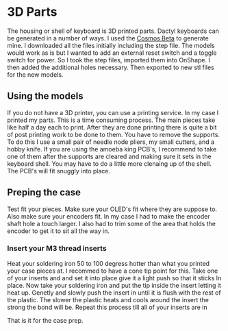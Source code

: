 # 3D Parts

The housing or shell of keyboard is 3D printed parts.  Dactyl keyboards can be generated in a number of ways.  I used the [Cosmos Beta](https://ryanis.cool/cosmos-beta) to generate mine.  I downloaded all the files initially including the step file.  The models would work as is but I wanted to add an external reset switch and a toggle switch for power.  So I took the step files, imported them into OnShape.  I then added the additional holes necessary.  Then exported to new stl files for the new models.

## Using the models

If you do not have a 3D printer, you can use a printing service.  In my case I printed my parts.  This is a time consuming process.  The main pieces take like half a day each to print.  After they are done printing there is quite a bit of post printing work to be done to them.  You have to remove the supports.  To do this I use a small pair of needle node pliers, my small cutters, and a hobby knife.  If you are using the amoeba king PCB's, I recommend to take one of them after the supports are cleared and making sure it sets in the keyboard shell.  You may have to do a little more clenaing up of the shell.  The PCB's will fit snuggly into place.


## Preping the case 

Test fit your pieces.  Make sure your OLED's fit where they are suppose to.  Also make sure your encoders fit.  In my case I had to make the encoder shaft hole a touch larger.  I also had to trim some of the area that holds the encoder to get it to sit all the way in.

### Insert your M3 thread inserts

Heat your soldering iron 50 to 100 degress hotter than what you printed your case pieces at.  I recommed to have a cone tip point for this.  Take one of your inserts and and set it into place give it a light push so that it sticks In place.  Now take your soldering iron and put the tip inside the insert letting it heat up.  Genetly and slowly push the insert in until it is flush with the rest of the plastic.  The slower the plastic heats and cools around the insert the strong the bond will be.  Repeat this process till all of your inserts are in

That is it for the case prep.
 

